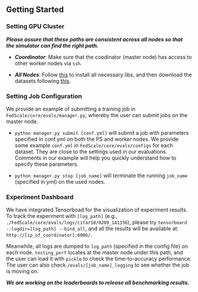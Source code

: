 ## Getting Started

### Setting GPU Cluster

**_Please assure that these paths are consistent across all nodes so that the simulator can find the right path._**

- **_Coordinator_**: Make sure that the coodinator (master node) has access to other worker nodes via `ssh`.

- **_All Nodes_**: Follow [this](https://github.com/SymbioticLab/FedScale#getting-started) to install all necessary libs, and then download the datasets following [this](https://github.com/SymbioticLab/FedScale/blob/master/dataset/README.md).

### Setting Job Configuration

We provide an example of submitting a training job in `FedScale/core/evals/manager.py`, whereby the user can submit jobs on the master node.

- `python manager.py submit [conf.yml]` will submit a job with parameters specified in conf.yml on both the PS and worker nodes.
  We provide some example `conf.yml` in `FedScale/core/evals/configs` for each dataset.
  They are close to the settings used in our evaluations. Comments in our example will help you quickly understand how to specify these parameters.

- `python manager.py stop [job_name]` will terminate the running `job_name` (specified in yml) on the used nodes.

### Experiment Dashboard

We have integrated Tensorboad for the visualization of experiment results. To track the experiment with `[log_path]` (e.g., `./FedScale/core/evals/logs/cifar10/0209_141336`), please try `tensorboard --logdir=[log_path] --bind_all`, and all the results will be available at: `http://[ip_of_coordinator]:6006/`.

Meanwhile, all logs are dumped to `log_path` (specified in the config file) on each node.
`testing_perf` locates at the master node under this path, and the user can load it with `pickle` to check the time-to-accuracy performance. The user can also check `/evals/[job_name]_logging` to see whether the job is moving on.

**_We are working on the leaderboards to release all benchmarking results._**

